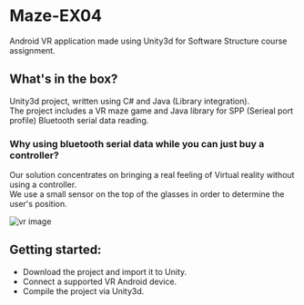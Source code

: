 # Maze-EX04
Android VR application made using Unity3d for Software Structure course assignment.<br/> 

## What's in the box? 
Unity3d project, written using C# and Java (Library integration).<br/>
The project includes a VR maze game and Java library for SPP (Serieal port profile) Bluetooth serial data reading.<br/>

### Why using bluetooth serial data while you can just buy a controller? <br/>
Our solution concentrates on bringing a real feeling of Virtual reality without using a controller. <br/> 
We use a small sensor on the top of the glasses in order to determine the user's position. <br/> 

![vr image](https://static.wixstatic.com/media/367e21_66f1d79540b848a293c2f4e2fd5dae3d~mv2_d_4032_3024_s_4_2.jpg/v1/fill/w_414,h_312,al_c,q_80,usm_0.66_1.00_0.01/367e21_66f1d79540b848a293c2f4e2fd5dae3d~mv2_d_4032_3024_s_4_2.webp)

## Getting started: 
- Download the project and import it to Unity. 
- Connect a supported VR Android device. 
- Compile the project via Unity3d. 

